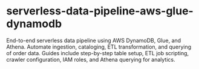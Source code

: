 # serverless-data-pipeline-aws-glue-dynamodb
End-to-end serverless data pipeline using AWS DynamoDB, Glue, and Athena. Automate ingestion, cataloging, ETL transformation, and querying of order data. Guides include step-by-step table setup, ETL job scripting, crawler configuration, IAM roles, and Athena querying for analytics.
